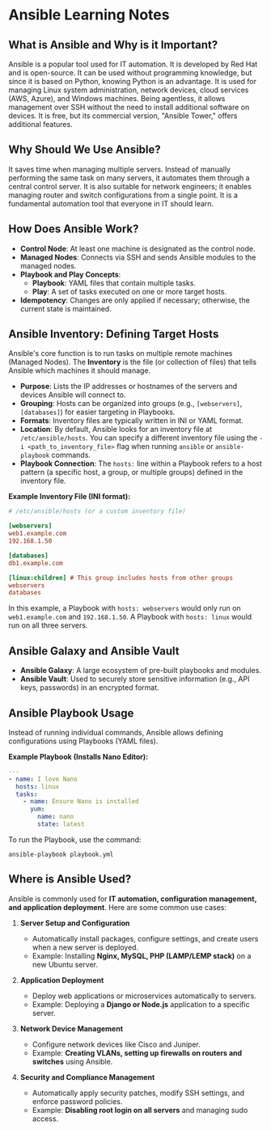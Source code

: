 # Ansible Learning Notes

## What is Ansible and Why is it Important?

Ansible is a popular tool used for IT automation. It is developed by Red Hat and is open-source. It can be used without programming knowledge, but since it is based on Python, knowing Python is an advantage. It is used for managing Linux system administration, network devices, cloud services (AWS, Azure), and Windows machines. Being agentless, it allows management over SSH without the need to install additional software on devices. It is free, but its commercial version, "Ansible Tower," offers additional features.

## Why Should We Use Ansible?

It saves time when managing multiple servers. Instead of manually performing the same task on many servers, it automates them through a central control server. It is also suitable for network engineers; it enables managing router and switch configurations from a single point. It is a fundamental automation tool that everyone in IT should learn.

## How Does Ansible Work?

* **Control Node**: At least one machine is designated as the control node.
* **Managed Nodes**: Connects via SSH and sends Ansible modules to the managed nodes.
* **Playbook and Play Concepts**:
   * **Playbook**: YAML files that contain multiple tasks.
   * **Play**: A set of tasks executed on one or more target hosts.
* **Idempotency**: Changes are only applied if necessary; otherwise, the current state is maintained.

## Ansible Inventory: Defining Target Hosts

Ansible's core function is to run tasks on multiple remote machines (Managed Nodes). The **Inventory** is the file (or collection of files) that tells Ansible which machines it should manage.

*   **Purpose**: Lists the IP addresses or hostnames of the servers and devices Ansible will connect to.
*   **Grouping**: Hosts can be organized into groups (e.g., `[webservers]`, `[databases]`) for easier targeting in Playbooks.
*   **Formats**: Inventory files are typically written in INI or YAML format.
*   **Location**: By default, Ansible looks for an inventory file at `/etc/ansible/hosts`. You can specify a different inventory file using the `-i <path_to_inventory_file>` flag when running `ansible` or `ansible-playbook` commands.
*   **Playbook Connection**: The `hosts:` line within a Playbook refers to a host pattern (a specific host, a group, or multiple groups) defined in the inventory file.

**Example Inventory File (INI format):**

```ini
# /etc/ansible/hosts (or a custom inventory file)

[webservers]
web1.example.com
192.168.1.50

[databases]
db1.example.com

[linux:children] # This group includes hosts from other groups
webservers
databases
```

In this example, a Playbook with `hosts: webservers` would only run on `web1.example.com` and `192.168.1.50`. A Playbook with `hosts: linux` would run on all three servers.

## Ansible Galaxy and Ansible Vault

* **Ansible Galaxy**: A large ecosystem of pre-built playbooks and modules.
* **Ansible Vault**: Used to securely store sensitive information (e.g., API keys, passwords) in an encrypted format.

## Ansible Playbook Usage

Instead of running individual commands, Ansible allows defining configurations using Playbooks (YAML files).

**Example Playbook (Installs Nano Editor):**

```yaml
---
- name: I love Nano
  hosts: linux
  tasks:
    - name: Ensure Nano is installed
      yum:
        name: nano
        state: latest
```

To run the Playbook, use the command:

```
ansible-playbook playbook.yml
```

## Where is Ansible Used?

Ansible is commonly used for **IT automation, configuration management, and application deployment**. Here are some common use cases:

1. **Server Setup and Configuration**
   * Automatically install packages, configure settings, and create users when a new server is deployed.
   * Example: Installing **Nginx, MySQL, PHP (LAMP/LEMP stack)** on a new Ubuntu server.

2. **Application Deployment**
   * Deploy web applications or microservices automatically to servers.
   * Example: Deploying a **Django or Node.js** application to a specific server.

3. **Network Device Management**
   * Configure network devices like Cisco and Juniper.
   * Example: **Creating VLANs, setting up firewalls on routers and switches** using Ansible.

4. **Security and Compliance Management**
   * Automatically apply security patches, modify SSH settings, and enforce password policies.
   * Example: **Disabling root login on all servers** and managing sudo access.
